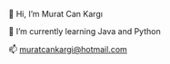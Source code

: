  👋 Hi, I’m Murat Can Kargı
 
 🌱 I’m currently learning Java and Python
 
 📫 muratcankargi@hotmail.com

<!---
muratcankargi/muratcankargi is a ✨ special ✨ repository because its `README.md` (this file) appears on your GitHub profile.
You can click the Preview link to take a look at your changes.
--->
